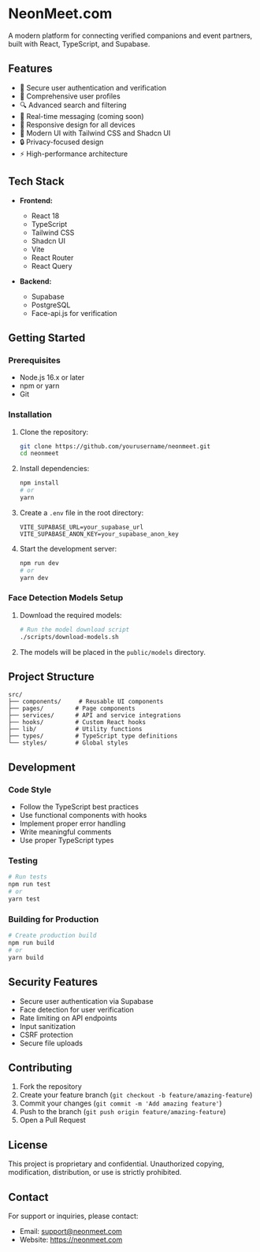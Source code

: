# NeonMeet.com

A modern platform for connecting verified companions and event partners, built with React, TypeScript, and Supabase.

## Features

- 🔐 Secure user authentication and verification
- 👤 Comprehensive user profiles
- 🔍 Advanced search and filtering
- 💬 Real-time messaging (coming soon)
- 📱 Responsive design for all devices
- 🎨 Modern UI with Tailwind CSS and Shadcn UI
- 🔒 Privacy-focused design
- ⚡ High-performance architecture

## Tech Stack

- **Frontend:**
  - React 18
  - TypeScript
  - Tailwind CSS
  - Shadcn UI
  - Vite
  - React Router
  - React Query

- **Backend:**
  - Supabase
  - PostgreSQL
  - Face-api.js for verification

## Getting Started

### Prerequisites

- Node.js 16.x or later
- npm or yarn
- Git

### Installation

1. Clone the repository:
   ```bash
   git clone https://github.com/yourusername/neonmeet.git
   cd neonmeet
   ```

2. Install dependencies:
   ```bash
   npm install
   # or
   yarn
   ```

3. Create a `.env` file in the root directory:
   ```env
   VITE_SUPABASE_URL=your_supabase_url
   VITE_SUPABASE_ANON_KEY=your_supabase_anon_key
   ```

4. Start the development server:
   ```bash
   npm run dev
   # or
   yarn dev
   ```

### Face Detection Models Setup

1. Download the required models:
   ```bash
   # Run the model download script
   ./scripts/download-models.sh
   ```

2. The models will be placed in the `public/models` directory.

## Project Structure

```
src/
├── components/     # Reusable UI components
├── pages/         # Page components
├── services/      # API and service integrations
├── hooks/         # Custom React hooks
├── lib/           # Utility functions
├── types/         # TypeScript type definitions
└── styles/        # Global styles
```

## Development

### Code Style

- Follow the TypeScript best practices
- Use functional components with hooks
- Implement proper error handling
- Write meaningful comments
- Use proper TypeScript types

### Testing

```bash
# Run tests
npm run test
# or
yarn test
```

### Building for Production

```bash
# Create production build
npm run build
# or
yarn build
```

## Security Features

- Secure user authentication via Supabase
- Face detection for user verification
- Rate limiting on API endpoints
- Input sanitization
- CSRF protection
- Secure file uploads

## Contributing

1. Fork the repository
2. Create your feature branch (`git checkout -b feature/amazing-feature`)
3. Commit your changes (`git commit -m 'Add amazing feature'`)
4. Push to the branch (`git push origin feature/amazing-feature`)
5. Open a Pull Request

## License

This project is proprietary and confidential. Unauthorized copying, modification, distribution, or use is strictly prohibited.

## Contact

For support or inquiries, please contact:
- Email: support@neonmeet.com
- Website: https://neonmeet.com